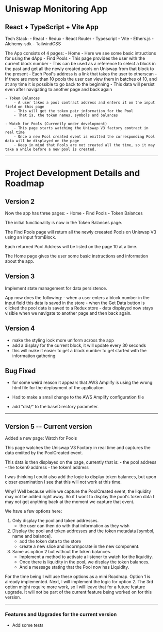 # Uniswap Monitoring App

## React + TypeScript + Vite App

Tech Stack:
    - React
    - Redux
    - React Router
    - Typescript
    - Vite
    - Ethers.js
    - Alchemy-sdk
    - TailwindCSS

The App consists of 4 pages:
    - Home
        - Here we see some basic intructions for using the dApp
    - Find Pools
        - This page provides the user with the current block number
        - This can be used as a reference to select a block in the past and get all the newly created pools on Uniswap from that block to the present
        - Each Pool's address is a link that takes the user to etherscan
        - If there are more than 10 pools the user can view them in batches of 10, and at any time it is possible to go back to the beginning
        - This data will persist even after navigating to another page and back again

    - Token Balances
        - A user takes a pool contract address and enters it on the input field on this page
        - This will get the token pair information for the Pool
        - That is, the token names, symbols and balances

    - Watch for Pools (Currently under development)
        - This page starts watching the Uniswap V3 factory contract in real time
        - Once a new Pool created event is emitted the corresponding Pool data will be displayed on the page
        - Keep in mind that Pools are not created all the time, so it may take a while before a new pool is created.



--------------------------------------------------------------------------------------------------------------------

# Project Development Details and Roadmap

## Version 2

Now the app has three pages:
    - Home
    - Find Pools
    - Token Balances

The initial functionality is now in the Token Balances page.

The Find Pools page will return all the newly creeated Pools on Uniswap V3 using an input fromBlock.

Each returned Pool Address will be listed on the page 10 at a time.

The Home page gives the user some basic instructions and information about the app.

## Version 3

Implement state management for data persistence.

App now does the following:
    - when a user enters a block number in the input field this data is saved in the store
    - when the Get Data button is clicked the pool data is saved to a Redux store
    - data displayed now stays visible when we navigate to another page and then back again.

## Version 4 

- make the styling look more uniform across the app
- add a display for the current block, it will update every 30 seconds
- this will make it easier to get a block number to get started with the information gathering

## Bug Fixed

- for some weird reason it appears that AWS Amplify is using the wrong html file for the deployment of the application.

- Had to make a small change to the AWS Amplify configuration file
- add "dist/" to the baseDirectory parameter.

-----------------------------------------------------------------------------

## Version 5 -- Current version

Added a new page: Watch for Pools

This page watches the Uniswap V3 Factory in real time and captures the data emiited by the PoolCreated event.

This data is then displayed on the page, currently that is:
    - the pool address
    - the token0 address
    - the token1 address

I was thinking I could also add the logic to display token balances, but upon closer examination I see that this will not work at this time.

Why? Well because while we capture the PoolCreated event, the liquidity may not be added right away. So if I want to display the pool's token data I may not get anything back at the moment we capture that event.

We have a few options here:

  1. Only display the pool and token addresses.
      - the user can then do with that information as they wish
  2. Display the pool and token addresses and the token metadata [symbol, name and balance].
      - add the token data to the store
      - create a new slice and incormporate in the new component.
  3. Same as option 2 but without the token balances.
      - Implement a method to activate a listener to watch for the liquidity.
      - Once there is liquidity in the pool, we display the token balances.
      - And a message stating that the Pool now has Liquidity.

For the time being I will use these options as a mini Roadmap. Option 1 is already implemented.
Next, I will implement the logic for option 2.
The 3rd option might require more work, so I will leave that for a future feature upgrade. It will not be part of the current feature being worked on for this version.


--------------------------------------------------------------------------------

### Features and Upgrades for the current version

- Add some tests
